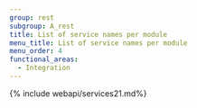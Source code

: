 ```yaml
---
group: rest
subgroup: A_rest
title: List of service names per module
menu_title: List of service names per module
menu_order: 4
functional_areas:
  - Integration
---
```


{% include webapi/services21.md%}
